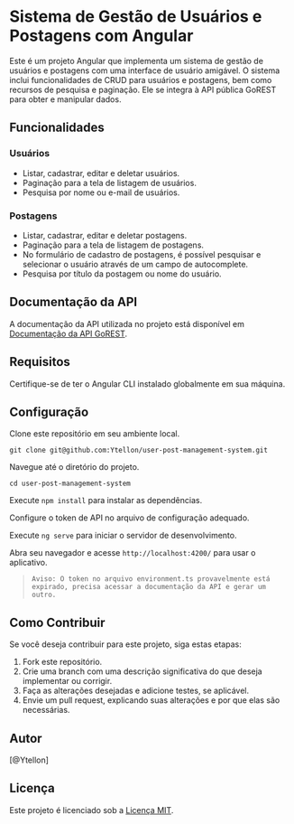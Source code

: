 # Sistema de Gestão de Usuários e Postagens com Angular

Este é um projeto Angular que implementa um sistema de gestão de usuários e postagens com uma interface de usuário amigável. O sistema inclui funcionalidades de CRUD para usuários e postagens, bem como recursos de pesquisa e paginação. Ele se integra à API pública GoREST para obter e manipular dados.

## Funcionalidades

### Usuários

- Listar, cadastrar, editar e deletar usuários.
- Paginação para a tela de listagem de usuários.
- Pesquisa por nome ou e-mail de usuários.

### Postagens

- Listar, cadastrar, editar e deletar postagens.
- Paginação para a tela de listagem de postagens.
- No formulário de cadastro de postagens, é possível pesquisar e selecionar o usuário através de um campo de autocomplete.
- Pesquisa por título da postagem ou nome do usuário.



## Documentação da API

A documentação da API utilizada no projeto está disponível em [Documentação da API GoREST](https://gorest.co.in/).

## Requisitos

Certifique-se de ter o Angular CLI instalado globalmente em sua máquina.



## Configuração

Clone este repositório em seu ambiente local.

```
git clone git@github.com:Ytellon/user-post-management-system.git
```

Navegue até o diretório do projeto.

```
cd user-post-management-system
```

Execute `npm install` para instalar as dependências.

Configure o token de API no arquivo de configuração adequado.

Execute `ng serve` para iniciar o servidor de desenvolvimento.

Abra seu navegador e acesse `http://localhost:4200/` para usar o aplicativo.



> `Aviso: O token no arquivo environment.ts provavelmente está expirado, precisa acessar a documentação da API e gerar um outro. `




## Como Contribuir

Se você deseja contribuir para este projeto, siga estas etapas:

1. Fork este repositório.
2. Crie uma branch com uma descrição significativa do que deseja implementar ou corrigir.
3. Faça as alterações desejadas e adicione testes, se aplicável.
4. Envie um pull request, explicando suas alterações e por que elas são necessárias.



## Autor

[@Ytellon]

## Licença

Este projeto é licenciado sob a [Licença MIT](LICENSE).
